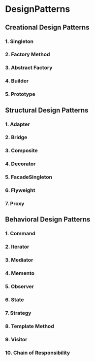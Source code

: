 # DesignPatterns
## Creational Design Patterns
### 1. Singleton
### 2. Factory Method
### 3. Abstract Factory
### 4. Builder
### 5. Prototype

## Structural Design Patterns
### 1. Adapter
### 2. Bridge
### 3. Composite
### 4. Decorator
### 5. FacadeSingleton
### 6. Flyweight
### 7. Proxy

## Behavioral Design Patterns
### 1. Command
### 2. Iterator
### 3. Mediator
### 4. Memento
### 5. Observer
### 6. State
### 7. Strategy
### 8. Template Method
### 9. Visitor
### 10. Chain of Responsibility

